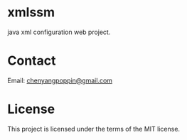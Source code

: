 # xmlssm
java xml configuration web project.

# Contact
Email: chenyangpoppin@gmail.com

# License
This project is licensed under the terms of the MIT license.
